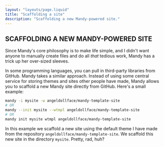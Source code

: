 ```yaml
---
layout: "layouts/page.liquid"
title: "Scaffolding a site"
description: "Scaffolding a new Mandy-powered site."
---
```


## SCAFFOLDING A NEW MANDY-POWERED SITE

Since Mandy's core philosophy is to make life simple, and I didn't want anyone to manually create files and do all *that* tedious work, Mandy has a trick up her over-sized sleeves.

In some programming languages, you can pull in third-party libraries from GitHub. Mandy takes a similar approach. Instead of using some central service for storing themes and sites other people have made, Mandy allows you to scaffold a new Mandy site directly from GitHub. Here's a small example:

```bash
mandy -i mysite -w angeldollface/mandy-template-site
# OR
mandy --init mysite --wtmpl angeldollface/mandy-template-site
# OR
mandy init mysite wtmpl angeldollface/mandy-template-site
```

In this example we scaffold a new site using the default theme I have made from the repository `angeldollface/mandy-template-site`. We scaffold this new site in the directory `mysite`. Pretty, rad, huh?
